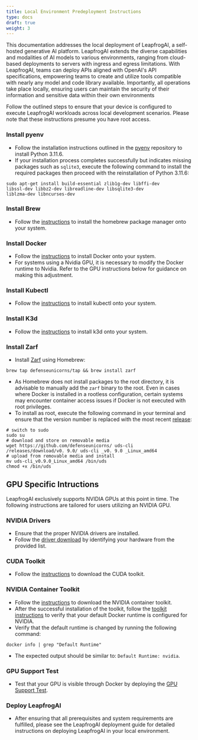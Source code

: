 ```yaml
---
title: Local Environment Predeployment Instructions 
type: docs
draft: true
weight: 3
---
```


This documentation addresses the local deployment of LeapfrogAI, a self-hosted generative AI platform. LeapfrogAI extends the diverse capabilities and modalities of AI models to various environments, ranging from cloud-based deployments to servers with ingress and egress limitations. With LeapfrogAI, teams can deploy APIs aligned with OpenAI's API specifications, empowering teams to create and utilize tools compatible with nearly any model and code library available. Importantly, all operations take place locally, ensuring users can maintain the security of their information and sensitive data within their own environments

Follow the outlined steps to ensure that your device is configured to execute LeapfrogAI workloads across local development scenarios. Please note that these instructions presume you have root access.

### Install pyenv

- Follow the installation instructions outlined in the [pyenv](https://github.com/pyenv/pyenv?tab=readme-ov-file#installation) repository to install Python 3.11.6.
- If your installation process completes successfully but indicates missing packages such as `sqlite3`, execute the following command to install the required packages then proceed with the reinstallation of Python 3.11.6:

```git
sudo apt-get install build-essential zlib1g-dev libffi-dev
libssl-dev libbz2-dev libreadline-dev libsqlite3-dev
liblzma-dev libncurses-dev
```

### Install Brew

- Follow the [instructions](https://brew.sh/) to install the homebrew package manager onto your system.

### Install Docker

- Follow the [instructions](https://docs.docker.com/engine/install/) to install Docker onto your system.
- For systems using a Nvidia GPU, it is necessary to modify the Docker runtime to Nvidia. Refer to the GPU instructions below for guidance on making this adjustment.

### Install Kubectl

- Follow the [instructions](https://kubernetes.io/docs/tasks/tools/#kubectl) to install kubectl onto your system.

### Install K3d

- Follow the [instructions](https://k3d.io/) to install k3d onto your system.

### Install Zarf

- Install [Zarf](https://zarf.dev/) using Homebrew:

```git
brew tap defenseunicorns/tap && brew install zarf
```

- As Homebrew does not install packages to the root directory, it is advisable to manually add the `zarf` binary to the root. Even in cases where Docker is installed in a rootless configuration, certain systems may encounter container access issues if Docker is not executed with root privileges.
- To install as root, execute the following command in your terminal and ensure that the version number is replaced with the most recent [release](https://github.com/defenseunicorns/zarf/releases):

```git
# switch to sudo
sudo su
# download and store on removable media
wget https://github.com/defenseunicorns/ uds-cli /releases/download/v0. 9.0/ uds-cli _v0. 9.0 _Linux_amd64
# upload from removable media and install
mv uds-cli_v0.9.0_Linux_amd64 /bin/uds
chmod +x /bin/uds
```

## GPU Specific Intructions

LeapfrogAI exclusively supports NVIDIA GPUs at this point in time. The following instructions are tailored for users utilizing an NVIDIA GPU.

### NVIDIA Drivers

- Ensure that the proper NVIDIA drivers are installed.
- Follow the [driver download](https://www.nvidia.com/download/index.aspx) by identifying your hardware from the provided list.

### CUDA Toolkit

- Follow the [instructions](https://developer.nvidia.com/cuda-downloads) to download the CUDA toolkit.

### NVIDIA Container Toolkit

- Follow the [instructions](https://docs.nvidia.com/datacenter/cloud-native/container-toolkit/latest/install-guide.html#installing-with-apt) to download the NVIDIA container toolkit.
- After the successful installation of the toolkit, follow the [toolkit instructions](https://docs.nvidia.com/datacenter/cloud-native/container-toolkit/latest/install-guide.html#installing-with-apt) to verify that your default Docker runtime is configured for NVIDIA.
- Verify that the default runtime is changed by running the following command:

```git
docker info | grep "Default Runtime"
```

- The expected output should be similar to: `Default Runtime: nvidia`.

### GPU Support Test

- Test that your GPU is visible through Docker by deploying the [GPU Support Test](https://github.com/justinthelaw/gpu-support-test).

### Deploy LeapfrogAI

- After ensuring that all prerequisites and system requirements are fulfilled, please see the LeapfrogAI deployment guide for detailed instructions on deploying LeapfrogAI in your local environment.
